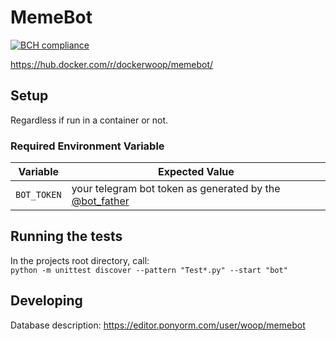 # MemeBot
[![BCH compliance](https://bettercodehub.com/edge/badge/OhmNoobs/MemeBot?branch=master)](https://bettercodehub.com/)

https://hub.docker.com/r/dockerwoop/memebot/

## Setup
Regardless if run in a container or not.

### Required Environment Variable
| Variable | Expected Value |
|---|---|
| `BOT_TOKEN` | your telegram bot token as generated by the [@bot_father](https://t.me/BotFather) |

## Running the tests
In the projects root directory, call:  
`python -m unittest discover --pattern "Test*.py" --start "bot"`

## Developing
Database description: https://editor.ponyorm.com/user/woop/memebot